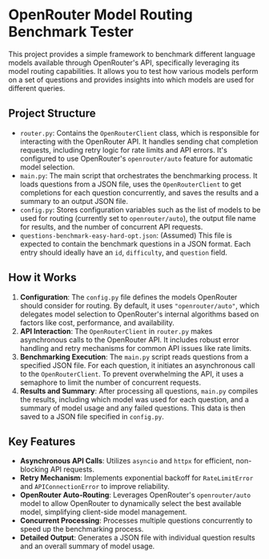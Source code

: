 # OpenRouter Model Routing Benchmark Tester

This project provides a simple framework to benchmark different language models available through OpenRouter's API, specifically leveraging its model routing capabilities. It allows you to test how various models perform on a set of questions and provides insights into which models are used for different queries.

## Project Structure

- `router.py`: Contains the `OpenRouterClient` class, which is responsible for interacting with the OpenRouter API. It handles sending chat completion requests, including retry logic for rate limits and API errors. It's configured to use OpenRouter's `openrouter/auto` feature for automatic model selection.
- `main.py`: The main script that orchestrates the benchmarking process. It loads questions from a JSON file, uses the `OpenRouterClient` to get completions for each question concurrently, and saves the results and a summary to an output JSON file.
- `config.py`: Stores configuration variables such as the list of models to be used for routing (currently set to `openrouter/auto`), the output file name for results, and the number of concurrent API requests.
- `questions-benchmark-easy-hard-opt.json`: (Assumed) This file is expected to contain the benchmark questions in a JSON format. Each entry should ideally have an `id`, `difficulty`, and `question` field.

## How it Works

1.  **Configuration**: The `config.py` file defines the models OpenRouter should consider for routing. By default, it uses `"openrouter/auto"`, which delegates model selection to OpenRouter's internal algorithms based on factors like cost, performance, and availability.
2.  **API Interaction**: The `OpenRouterClient` in `router.py` makes asynchronous calls to the OpenRouter API. It includes robust error handling and retry mechanisms for common API issues like rate limits.
3.  **Benchmarking Execution**: The `main.py` script reads questions from a specified JSON file. For each question, it initiates an asynchronous call to the `OpenRouterClient`. To prevent overwhelming the API, it uses a semaphore to limit the number of concurrent requests.
4.  **Results and Summary**: After processing all questions, `main.py` compiles the results, including which model was used for each question, and a summary of model usage and any failed questions. This data is then saved to a JSON file specified in `config.py`.

## Key Features

-   **Asynchronous API Calls**: Utilizes `asyncio` and `httpx` for efficient, non-blocking API requests.
-   **Retry Mechanism**: Implements exponential backoff for `RateLimitError` and `APIConnectionError` to improve reliability.
-   **OpenRouter Auto-Routing**: Leverages OpenRouter's `openrouter/auto` model to allow OpenRouter to dynamically select the best available model, simplifying client-side model management.
-   **Concurrent Processing**: Processes multiple questions concurrently to speed up the benchmarking process.
-   **Detailed Output**: Generates a JSON file with individual question results and an overall summary of model usage.